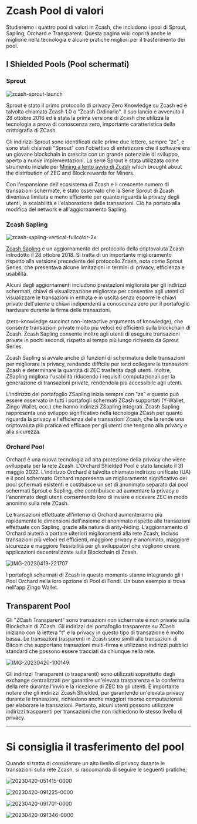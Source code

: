 # Zcash Pool di valori

Studieremo i quattro pool di valori in Zcash, che includono i pool di Sprout, Sapling, Orchard e Transparent. Questa pagina wiki coprirà anche le migliorie nella tecnologia e alcune pratiche migliori per il trasferimento dei pool.


## I Shielded Pools (Pool schermati)

### Sprout


![zcash-sprout-launch](https://user-images.githubusercontent.com/81990132/233535478-a84724d7-cb0e-4ad8-bfcc-499f665fba24.png)


Sprout è stato il primo protocollo di privacy Zero Knowledge su Zcash ed è talvolta chiamato Zcash 1.0 o "Zcash Ordinario". Il suo lancio è avvenuto il 28 ottobre 2016 ed è stata la prima versione di Zcash che utilizza la tecnologia a prova di conoscenza zero, importante caratteristica della crittografia di ZCash.


Gli indirizzi Sprout sono identificati dalle prime due lettere, sempre "zc", e sono stati chiamati "Sprout" con l'obiettivo di enfatizzare che il software era un giovane blockchain in crescita con un grande potenziale di sviluppo, aperto a nuove implementazioni. La serie Sprout è stata utilizzata come strumento iniziale per [Mining a lento avvio di Zcash](https://electriccoin.co/blog/slow-start-and-mining-ecosystem/) which brought about the distribution of ZEC and Block rewards for Miners. 

Con l'espansione dell'ecosistema di Zcash e il crescente numero di transazioni schermate, è stato osservato che la Serie Sprout di Zcash diventava limitata e meno efficiente per quanto riguarda la privacy degli utenti, la scalabilità e l'elaborazione delle transazioni. Ciò ha portato alla modifica del network e all'aggiornamento Sapling.


### Zcash Sapling

![zcash-sapling-vertical-fullcolor-2x](https://user-images.githubusercontent.com/81990132/233535552-f04b727e-078f-483a-8fbc-1628486be0c8.png)

[Zcash Sapling](https://z.cash/upgrade/sapling) è un aggiornamento del protocollo della criptovaluta Zcash introdotto il 28 ottobre 2018. Si tratta di un importante miglioramento rispetto alla versione precedente del protocollo Zcash, nota come Sprout Series, che presentava alcune limitazioni in termini di privacy, efficienza e usabilità.

Alcuni degli aggiornamenti includono prestazioni migliorate per gli indirizzi schermati, chiavi di visualizzazione migliorate per consentire agli utenti di visualizzare le transazioni in entrata e in uscita senza esporre le chiavi private dell'utente e chiavi indipendenti a conoscenza zero per il portafoglio hardware durante la firma delle transazioni.

(zero-knowledge succinct non-interactive arguments of knowledge), che consente transazioni private molto più veloci ed efficienti sulla blockchain di Zcash. Zcash Sapling consente inoltre agli utenti di eseguire transazioni private in pochi secondi, rispetto al tempo più lungo richiesto da Sprout Series. 

Zcash Sapling si avvale anche di funzioni di schermatura delle transazioni per migliorare la privacy, rendendo difficile per terzi collegare le transazioni Zcash e determinare la quantità di ZEC trasferita dagli utenti. Inoltre, ZSapling migliora l'usabilità riducendo i requisiti computazionali per la generazione di transazioni private, rendendola più accessibile agli utenti.

L'indirizzo del portafoglio ZSapling inizia sempre con "zs" e questo può essere osservato in tutti i portafogli schermati ZCash supportati (Y-Wallet, Zingo Wallet, ecc.) che hanno indirizzi ZSapling integrati. Zcash Sapling rappresenta uno sviluppo significativo nella tecnologia ZCash per quanto riguarda la privacy e l'efficienza delle transazioni Zcash, che la rende una criptovaluta più pratica ed efficace per gli utenti che tengono alla privacy e alla sicurezza.

### Orchard Pool
Orchard è una nuova tecnologia ad alta protezione della privacy che viene sviluppata per la rete Zcash. L'Orchard Shielded Pool è stato lanciato il 31 maggio 2022. L'indirizzo Orchard è talvolta chiamato indirizzo unificato (UA) e il pool schermato Orchard rappresenta un miglioramento significativo dei pool schermati esistenti e costituisce un set di anonimato separato dai pool schermati Sprout e Sapling, che contribuisce ad aumentare la privacy e l'anonimato degli utenti consentendo loro di inviare e ricevere ZEC in modo anonimo sulla rete ZCash. 

Le transazioni effettuate all'interno di Orchard aumenteranno più rapidamente le dimensioni dell'insieme di anonimato rispetto alle transazioni effettuate con Sapling, grazie alla natura di arity-hiding. L'aggiornamento di Orchard aiuterà a portare ulteriori miglioramenti alla rete Zcash, incluso transazioni più veloci ed efficienti, maggiore privacy e anonimato, maggiore sicurezza e maggiore flessibilità per gli sviluppatori che vogliono creare applicazioni decentralizzate sulla Blockchain di Zcash.

![IMG-20230419-221707](https://user-images.githubusercontent.com/81990132/233535609-6bf85926-567d-42ff-8b3f-9123afe98f65.jpg)

I portafogli schermati di Zcash in questo momento stanno integrando gli i Pool Orchard nella loro opzione di Pool di Fondi. Un buon esempio si trova nell'app Zingo Wallet.

## Transparent Pool

Gli "ZCash Transparent" sono transazioni non schermate e non private sulla Blockchain di ZCash. Gli indirizzi del portafoglio trasparente su ZCash iniziano con la lettera "t" e la privacy in questo tipo di transazione è molto bassa. Le transazioni trasparenti in Zcash sono simili alle transazioni di Bitcoin che supportano transazioni multi-firma e utilizzano indirizzi pubblici standard che possono essere tracciati da chiunque nella rete.


![IMG-20230420-100149](https://user-images.githubusercontent.com/81990132/233535663-bc536044-2537-41b2-9acb-69b3613e9ab6.jpg)

Gli indirizzi Transparent (o trasparenti) sono utilizzati soprattutto dagli exchange centralizzati per garantire un'elevata trasparenza e la conferma della rete durante l'invio e la ricezione di ZEC tra gli utenti. È importante notare che gli indirizzi Zcash Shielded, pur garantendo un'elevata privacy durante le transazioni, richiedono anche maggiori risorse computazionali per elaborare le transazioni. Pertanto, alcuni utenti possono utilizzare indirizzi trasparenti per transazioni che non richiedono lo stesso livello di privacy.

---
### 

# Si consiglia il trasferimento del pool
Quando si tratta di considerare un alto livello di privacy durante le transazioni sulla rete Zcash, si raccomanda di seguire le seguenti pratiche;


![20230420-051415-0000](https://user-images.githubusercontent.com/81990132/233535812-ccb41fdd-a552-4930-b136-b65dc12e0d0d.png)

![20230420-091225-0000](https://user-images.githubusercontent.com/81990132/233535882-1b3aa4e5-5022-48cf-b311-96aa8b8328ce.png)


![20230420-091701-0000](https://user-images.githubusercontent.com/81990132/233535945-09a8ce02-d4d4-4c73-99fa-14b438963a45.png)


![20230420-091346-0000](https://user-images.githubusercontent.com/81990132/233536122-6429d010-1ffa-424a-83d6-6e94eb8252e8.png)